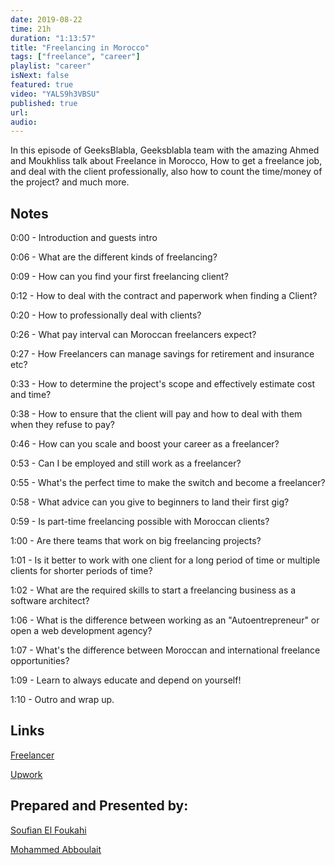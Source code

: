 ```yaml
---
date: 2019-08-22
time: 21h
duration: "1:13:57"
title: "Freelancing in Morocco"
tags: ["freelance", "career"]
playlist: "career"
isNext: false
featured: true
video: "YALS9h3VBSU"
published: true
url:
audio:
---
```


In this episode of GeeksBlabla, Geeksblabla team with the amazing Ahmed and Moukhliss talk about Freelance in Morocco, How to get a freelance job, and deal with the client professionally, also how to count the time/money of the project? and much more.

## Notes

0:00 - Introduction and guests intro

0:06 - What are the different kinds of freelancing?

0:09 - How can you find your first freelancing client?

0:12 - How to deal with the contract and paperwork when finding a Client?

0:20 - How to professionally deal with clients?

0:26 - What pay interval can Moroccan freelancers expect?

0:27 - How Freelancers can manage savings for retirement and insurance etc?

0:33 - How to determine the project's scope and effectively estimate cost and time?

0:38 - How to ensure that the client will pay and how to deal with them when they refuse to pay?

0:46 - How can you scale and boost your career as a freelancer?

0:53 - Can I be employed and still work as a freelancer?

0:55 - What's the perfect time to make the switch and become a freelancer?

0:58 - What advice can you give to beginners to land their first gig?

0:59 - Is part-time freelancing possible with Moroccan clients?

1:00 - Are there teams that work on big freelancing projects?

1:01 - Is it better to work with one client for a long period of time or multiple clients for shorter periods of time?

1:02 - What are the required skills to start a freelancing business as a software architect?

1:06 - What is the difference between working as an "Autoentrepreneur" or open a web development agency?

1:07 - What's the difference between Moroccan and international freelance opportunities?

1:09 - Learn to always educate and depend on yourself!

1:10 - Outro and wrap up.

## Links

[Freelancer](https://www.freelancer.com/)

[Upwork](https://www.upwork.com/)

## Prepared and Presented by:

[Soufian El Foukahi](https://twitter.com/souffanda/)

[Mohammed Abboulait](https://twitter.com/laytoun)
